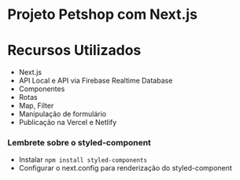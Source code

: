 # Projeto Petshop com Next.js

# Recursos Utilizados

- Next.js
- API Local e API via Firebase Realtime Database
- Componentes
- Rotas
- Map, Filter
- Manipulação de formulário
- Publicação na Vercel e Netlify

### Lembrete sobre o styled-component

- Instalar `npm install styled-components`
- Configurar o next.config para renderização do styled-component
